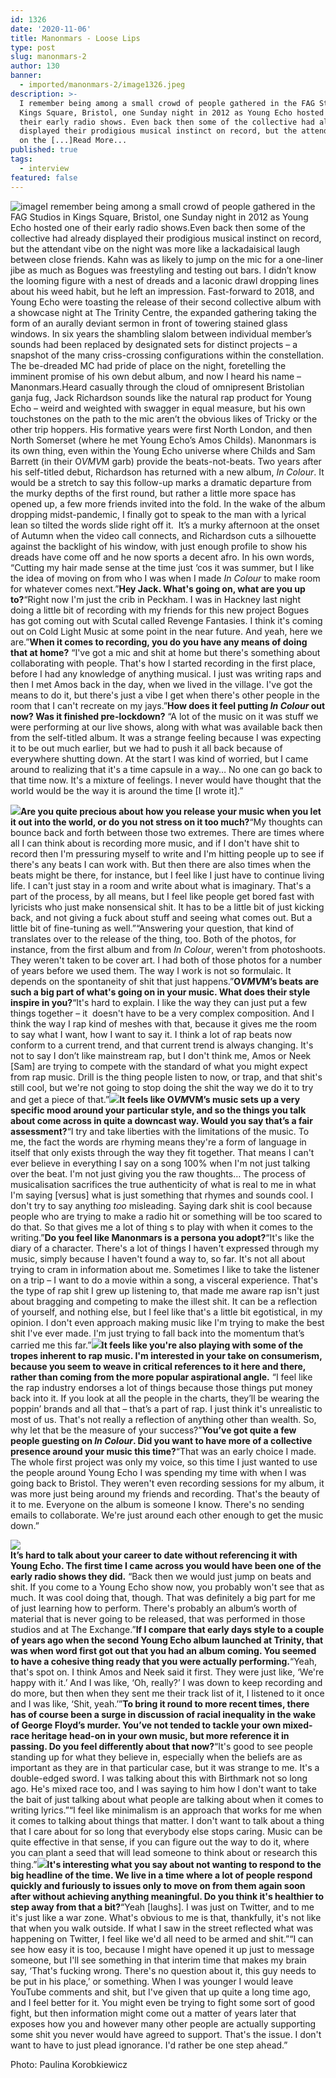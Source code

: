 ```yaml
---
id: 1326
date: '2020-11-06'
title: Manonmars - Loose Lips
type: post
slug: manonmars-2
author: 130
banner:
  - imported/manonmars-2/image1326.jpeg
description: >-
  I remember being among a small crowd of people gathered in the FAG Studios in
  Kings Square, Bristol, one Sunday night in 2012 as Young Echo hosted one of
  their early radio shows. Even back then some of the collective had already
  displayed their prodigious musical instinct on record, but the attendant vibe
  on the [...]Read More...
published: true
tags:
  - interview
featured: false
---
```

![image](../imported/manonmars-2/image1326.jpeg)I remember being among a small crowd of people gathered in the FAG Studios in Kings Square, Bristol, one Sunday night in 2012 as Young Echo hosted one of their early radio shows.Even back then some of the collective had already displayed their prodigious musical instinct on record, but the attendant vibe on the night was more like a lackadaisical laugh between close friends. Kahn was as likely to jump on the mic for a one-liner jibe as much as Bogues was freestyling and testing out bars. I didn’t know the looming figure with a nest of dreads and a laconic drawl dropping lines about his weed habit, but he left an impression. Fast-forward to 2018, and Young Echo were toasting the release of their second collective album with a showcase night at The Trinity Centre, the expanded gathering taking the form of an aurally deviant sermon in front of towering stained glass windows. In six years the shambling slalom between individual member’s sounds had been replaced by designated sets for distinct projects – a snapshot of the many criss-crossing configurations within the constellation. The be-dreaded MC had pride of place on the night, foretelling the imminent promise of his own debut album, and now I heard his name – Manonmars.Heard casually through the cloud of omnipresent Bristolian ganja fug, Jack Richardson sounds like the natural rap product for Young Echo – weird and weighted with swagger in equal measure, but his own touchstones on the path to the mic aren’t the obvious likes of Tricky or the other trip hoppers. His formative years were first North London, and then North Somerset (where he met Young Echo’s Amos Childs). Manonmars is its own thing, even within the Young Echo universe where Childs and Sam Barrett (in their O$VMV$M garb) provide the beats-not-beats. Two years after his self-titled debut, Richardson has returned with a new album, _In Colour_. It would be a stretch to say this follow-up marks a dramatic departure from the murky depths of the first round, but rather a little more space has opened up, a few more friends invited into the fold. In the wake of the album dropping midst-pandemic, I finally got to speak to the man with a lyrical lean so tilted the words slide right off it.  It’s a murky afternoon at the onset of Autumn when the video call connects, and Richardson cuts a silhouette against the backlight of his window, with just enough profile to show his dreads have come off and he now sports a decent afro. In his own words, “Cutting my hair made sense at the time just ‘cos it was summer, but I like the idea of moving on from who I was when I made _In Colour_ to make room for whatever comes next.”**Hey Jack. What's going on, what are you up to?**“Right now I'm just the crib in Peckham. I was in Hackney last night doing a little bit of recording with my friends for this new project Bogues has got coming out with Scutal called Revenge Fantasies. I think it's coming out on Cold Light Music at some point in the near future. And yeah, here we are.”**When it comes to recording, you do you have any means of doing that at home?** “I've got a mic and shit at home but there's something about collaborating with people. That's how I started recording in the first place, before I had any knowledge of anything musical. I just was writing raps and then I met Amos back in the day, when we lived in the village. I've got the means to do it, but there's just a vibe I get when there's other people in the room that I can't recreate on my jays.”**How does it feel putting _In Colour_ out now? Was it finished pre-lockdown?** “A lot of the music on it was stuff we were performing at our live shows, along with what was available back then from the self-titled album. It was a strange feeling because I was expecting it to be out much earlier, but we had to push it all back because of everywhere shutting down. At the start I was kind of worried, but I came around to realizing that it's a time capsule in a way… No one can go back to that time now. It's a mixture of feelings. I never would have thought that the world would be the way it is around the time \[I wrote it\].”

![](/wp-content/uploads/live/img/wysiwyg/5fa29152aa221.jpg)**Are you quite precious about how you release your music when you let it out into the world, or do you not stress on it too much?**“My thoughts can bounce back and forth between those two extremes. There are times where all I can think about is recording more music, and if I don't have shit to record then I'm pressuring myself to write and I'm hitting people up to see if there's any beats I can work with. But then there are also times when the beats might be there, for instance, but I feel like I just have to continue living life. I can't just stay in a room and write about what is imaginary. That's a part of the process, by all means, but I feel like people get bored fast with lyricists who just make nonsensical shit. It has to be a little bit of just kicking back, and not giving a fuck about stuff and seeing what comes out. But a little bit of fine-tuning as well.”“Answering your question, that kind of translates over to the release of the thing, too. Both of the photos, for instance, from the first album and from _In Colour_, weren't from photoshoots. They weren't taken to be cover art. I had both of those photos for a number of years before we used them. The way I work is not so formulaic. It depends on the spontaneity of shit that just happens.”**O$VMV$M’s beats are such a big part of what's going on in your music. What does their style inspire in you?**“It's hard to explain. I like the way they can just put a few things together – it  doesn't have to be a very complex composition. And I think the way I rap kind of meshes with that, because it gives me the room to say what I want, how I want to say it. I think a lot of rap beats now conform to a current trend, and that current trend is always changing. It's not to say I don’t like mainstream rap, but I don't think me, Amos or Neek \[Sam\] are trying to compete with the standard of what you might expect from rap music. Drill is the thing people listen to now, or trap, and that shit's still cool, but we're not going to stop doing the shit the way we do it to try and get a piece of that.”![](/wp-content/uploads/live/img/wysiwyg/5fa2915fc1080.jpg)**It feels like O$VM$VM’s music sets up a very specific mood around your particular style, and so the things you talk about come across in quite a downcast way. Would you say that’s a fair assessment?**“I try and take liberties with the limitations of the music. To me, the fact the words are rhyming means they're a form of language in itself that only exists through the way they fit together. That means I can't ever believe in everything I say on a song 100% when I'm not just talking over the beat. I'm not just giving you the raw thoughts… The process of musicalisation sacrifices the true authenticity of what is real to me in what I'm saying \[versus\] what is just something that rhymes and sounds cool. I don't try to say anything _too_ misleading. Saying dark shit is cool because people who are trying to make a radio hit or something will be too scared to do that. So that gives me a lot of thing s to play with when it comes to the writing.”**Do you feel like Manonmars is a persona you adopt?**“It's like the diary of a character. There's a lot of things I haven't expressed through my music, simply because I haven't found a way to, so far. It's not all about trying to cram in information about me. Sometimes I like to take the listener on a trip – I want to do a movie within a song, a visceral experience. That's the type of rap shit I grew up listening to, that made me aware rap isn't just about bragging and competing to make the illest shit. It can be a reflection of yourself, and nothing else, but I feel like that's a little bit egotistical, in my opinion. I don't even approach making music like I'm trying to make the best shit I've ever made. I'm just trying to fall back into the momentum that’s carried me this far.”![](/wp-content/uploads/live/img/wysiwyg/5fa2916c70574.jpg)**It feels like you're also playing with some of the tropes inherent to rap music. I'm interested in your take on consumerism, because you seem to weave in critical references to it here and there, rather than coming from the more popular aspirational angle.** “I feel like the rap industry endorses a lot of things because those things put money back into it. If you look at all the people in the charts, they’ll be wearing the poppin’ brands and all that – that’s a part of rap. I just think it's unrealistic to most of us. That's not really a reflection of anything other than wealth. So, why let that be the measure of your success?”**You’ve got quite a few people guesting on _In Colour_. Did you want to have more of a collective presence around your music this time?**“That was an early choice I made. The whole first project was only my voice, so this time I just wanted to use the people around Young Echo I was spending my time with when I was going back to Bristol. They weren't even recording sessions for my album, it was more just being around my friends and recording. That's the beauty of it to me. Everyone on the album is someone I know. There's no sending emails to collaborate. We're just around each other enough to get the music down.”

![](/wp-content/uploads/live/img/wysiwyg/5fa29178731f8.jpg)  
**It’s hard to talk about your career to date without referencing it with Young Echo. The first time I came across you would have been one of the early radio shows they did.** “Back then we would just jump on beats and shit. If you come to a Young Echo show now, you probably won't see that as much. It was cool doing that, though. That was definitely a big part for me of just learning how to perform. There's probably an album’s worth of material that is never going to be released, that was performed in those studios and at The Exchange.”**If I compare that early days style to a couple of years ago when the second Young Echo album launched at Trinity, that was when word first got out that you had an album coming. You seemed to have a cohesive thing ready that you were actually performing.**“Yeah, that's spot on. I think Amos and Neek said it first. They were just like, ‘We're happy with it.’ And I was like, ‘Oh, really?’ I was down to keep recording and do more, but then when they sent me their track list of it, I listened to it once and I was like, ‘Shit, yeah.’”**To bring it round to more recent times, there has of course been a surge in discussion of racial inequality in the wake of George Floyd’s murder. You’ve not tended to tackle your own mixed-race heritage head-on in your own music, but more reference it in passing. Do you feel differently about that now?**“It's good to see people standing up for what they believe in, especially when the beliefs are as important as they are in that particular case, but it was strange to me. It's a double-edged sword. I was talking about this with Birthmark not so long ago. He's mixed race too, and I was saying to him how I don't want to take the bait of just talking about what people are talking about when it comes to writing lyrics.”“I feel like minimalism is an approach that works for me when it comes to talking about things that matter. I don't want to talk about a thing that I care about for so long that everybody else stops caring. Music can be quite effective in that sense, if you can figure out the way to do it, where you can plant a seed that will lead someone to think about or research this thing.”![](/wp-content/uploads/live/img/wysiwyg/5fa2919f1f405.jpg)**It's interesting what you say about not wanting to respond to the big headline of the time. We live in a time where a lot of people respond quickly and furiously to issues only to move on from them again soon after without achieving anything meaningful. Do you think it's healthier to step away from that a bit?**“Yeah \[laughs\]. I was just on Twitter, and to me it's just like a war zone. What's obvious to me is that, thankfully, it's not like that when you walk outside. If what I saw in the street reflected what was happening on Twitter, I feel like we'd all need to be armed and shit.”“I can see how easy it is too, because I might have opened it up just to message someone, but I'll see something in that interim time that makes my brain say, ‘That's fucking wrong. There's no question about it, this guy needs to be put in his place,’ or something. When I was younger I would leave YouTube comments and shit, but I've given that up quite a long time ago, and I feel better for it. You might even be trying to fight some sort of good fight, but then information might come out a matter of years later that exposes how you and however many other people are actually supporting some shit you never would have agreed to support. That's the issue. I don't want to have to just plead ignorance. I'd rather be one step ahead.”

Photo: Paulina Korobkiewicz